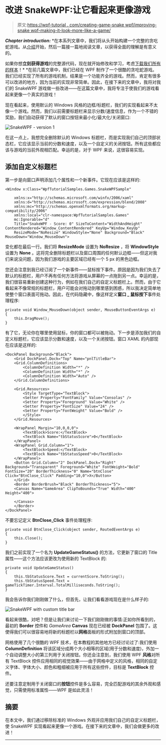 # 改进 SnakeWPF:让它看起来更像游戏

> 原文:[https://wpf-tutorial . com/creating-game-snake wpf/improving-snake wpf-making-it-look-more-like-a-game/](https://wpf-tutorial.com/creating-game-snakewpf/improving-snakewpf-making-it-look-more-like-a-game/)

***Chapter introduction:*** *在本系列文章中，我们将从头开始构建一个完整的贪吃蛇游戏。从[介绍](https://www.wpf-tutorial.com/creating-game-snakewpf/introduction/)开始，然后一篇接一篇地阅读文章，以获得全面的理解是有意义的。

如果你想**立刻获得游戏**的完整源代码，现在就开始修改和学习，考虑[下载我们所有的样本](https://www.wpf-tutorial.com/download-wpf-tutorial-pdf-with-sample-code/)！*  *在前几篇文章中，我们已经在 WPF 制作了一个很酷的贪吃蛇游戏。我们已经实现了所有的游戏机制，结果是一个功能齐全的游戏。然而，肯定有很多可以改进的地方，因为当前的实现非常简单。因此，在接下来的文章中，我将对我们的 SnakeWPF 游戏做一些改进——在这篇文章中，我将专注于使我们的游戏看起来更像一个真实的游戏！

现在看起来，使用默认的 Windows 风格的边框/标题栏，我们的实现看起来不太像一个游戏。然而，我们以前需要标题栏来显示分数/速度信息，作为一个不错的奖励，我们自动获得了默认的窗口按钮来最小化/最大化/关闭窗口:

![](../Images/d86b3b5cb0d4a3f9c245248756463205.png "SnakeWPF - version 1")

在这一点上，我想完全删除默认的 Windows 标题栏，而是实现我们自己的顶部状态栏，它应该显示当前的分数和速度，以及一个自定义的关闭按钮。所有这些都应该与游戏的当前外观相匹配。幸运的是，对于 WPF 来说，这很容易实现。

## 添加自定义标题栏

第一步是向窗口声明添加几个属性和一个新事件。它现在应该是这样的:

<input type="hidden" name="IL_IN_ARTICLE">

```
<Window x:Class="WpfTutorialSamples.Games.SnakeWPFSample"

    xmlns:x="http://schemas.microsoft.com/winfx/2006/xaml"
    xmlns:d="http://schemas.microsoft.com/expression/blend/2008"
    xmlns:mc="http://schemas.openxmlformats.org/markup-compatibility/2006"
    xmlns:local="clr-namespace:WpfTutorialSamples.Games"
    mc:Ignorable="d"
    Title="SnakeWPF - Score: 0" SizeToContent="WidthAndHeight" ContentRendered="Window_ContentRendered" KeyUp="Window_KeyUp"
    ResizeMode="NoResize" WindowStyle="None" Background="Black" MouseDown="Window_MouseDown">
```

变化都在最后一行。我们将 **ResizeMode** 设置为 **NoResize** ，将 **WindowStyle** 设置为 **None** 。这将完全删除标题栏以及窗口周围的任何默认边框——但这对我们来说没问题，因为我们游戏的主要区域已经有一个 5 px 的黑色边框。

您还会注意到我已经订阅了一个新事件——鼠标按下事件。原因是因为我们失去了默认的标题栏，用户不再有任何方法将游戏从屏幕的一点拖到另一点。幸运的是，我们很容易重新创建这种行为，例如在我们自己的自定义标题栏上。然而，由于它看起来不像常规的标题栏，用户可能会对拖动到哪里感到困惑，所以我决定简单地使整个窗口表面可拖动。因此，在代码隐藏中，像这样定义**窗口 _ 鼠标按下**事件处理程序:

```
private void Window_MouseDown(object sender, MouseButtonEventArgs e)
{
    this.DragMove();
}
```

有了它，无论你在哪里使用鼠标，你的窗口都可以被拖动。下一步是添加我们的自定义标题栏，它应该显示分数和速度，以及一个关闭按钮。窗口 XAML 的内部现在应该是这样的:

```
<DockPanel Background="Black">  
    <Grid DockPanel.Dock="Top" Name="pnlTitleBar">  
    <Grid.ColumnDefinitions>  
        <ColumnDefinition Width="*" />  
        <ColumnDefinition Width="*" />  
        <ColumnDefinition Width="Auto" />  
    </Grid.ColumnDefinitions>  

    <Grid.Resources>  
        <Style TargetType="TextBlock">  
        <Setter Property="FontFamily" Value="Consolas" />  
        <Setter Property="Foreground" Value="White" />  
        <Setter Property="FontSize" Value="24" />  
        <Setter Property="FontWeight" Value="Bold" />  
        </Style>  
    </Grid.Resources>  

    <WrapPanel Margin="10,0,0,0">  
        <TextBlock>Score:</TextBlock>  
        <TextBlock Name="tbStatusScore">0</TextBlock>  
    </WrapPanel>  
    <WrapPanel Grid.Column="1">  
        <TextBlock>Speed:</TextBlock>  
        <TextBlock Name="tbStatusSpeed">0</TextBlock>  
    </WrapPanel>  
    <Button Grid.Column="2" DockPanel.Dock="Right" Background="Transparent" Foreground="White" FontWeight="Bold" FontSize="20" BorderThickness="0" Name="btnClose" Click="BtnClose_Click" Padding="10,0">X</Button>  
    </Grid>  
    <Border BorderBrush="Black" BorderThickness="5">  
    <Canvas Name="GameArea" ClipToBounds="True" Width="400" Height="400">  

    </Canvas>  
    </Border>  
</DockPanel>
```

不要忘记定义 **BtnClose_Click** 事件处理程序:

```
private void BtnClose_Click(object sender, RoutedEventArgs e)
{
    this.Close();
}
```

我们之前实现了一个名为 **UpdateGameStatus()** 的方法，它更新了窗口的 Title 属性——这个方法应该更改为使用新的 TextBlock 的:

```
private void UpdateGameStatus()
{        
    this.tbStatusScore.Text = currentScore.ToString();
    this.tbStatusSpeed.Text = gameTickTimer.Interval.TotalMilliseconds.ToString();
}
```

我会告诉你我们刚刚做了什么，但首先，让我们看看游戏现在是什么样子的:

![](../Images/1ac7cd897a4f5f769bb17a92c6e9e405.png "SnakeWPF with custom title bar")

看起来很酷，对吧？但是让我们来讨论一下我们刚刚做的事情:正如你所看到的，最初的 **Border** 控件和 *GameArea* **Canvas** 现在已经被 **DockPanel** 包围了。这使得我们可以很容易地将新的标题栏以**网格**面板的形式附加到窗口的顶部。

网格使用了几个很酷的 WPF 技术，在本教程的其他地方已经讨论过了:我们使用 **ColumnDefinition** 将该区域分成两个大小相等的区域(用于分数和速度)，外加一个自动调整大小的第三列用于关闭按钮。你还会注意到，我们使用 WPF **风格**对所有 TextBlock 控件应用相同的视觉效果——由于网格中定义的风格，相同的自定义字体、字体大小、颜色和粗细被应用于所有这些控件，目标是 **TextBlock** 控件。

还要注意定制用于关闭窗口的**按钮**控件是多么容易，完全匹配游戏的其余外观和感觉，只需使用标准属性——WPF 是如此灵活！

## 摘要

在本文中，我们通过移除标准的 Windows 外观并应用我们自己的自定义标题栏，使 SnakeWPF 实现看起来更像一个游戏。在接下来的文章中，我们会做更多的改进！

* * **